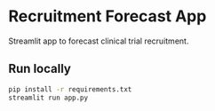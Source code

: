 # Recruitment Forecast App

Streamlit app to forecast clinical trial recruitment.

## Run locally

```bash
pip install -r requirements.txt
streamlit run app.py
```
